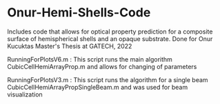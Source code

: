 # Onur-Hemi-Shells-Code
Includes code that allows for optical property prediction for a composite surface of hemispherical shells and an opaque substrate. Done for Onur Kucuktas Master's Thesis at GATECH, 2022

RunningForPlotsV6.m   : This script runs the main algorithm CubicCellHemiArrayProp.m and allows for changing of parameters

RunningForPlotsV3.m   : This script runs the algorithm for a single beam CubicCellHemiArrayPropSingleBeam.m and was used for beam visualization
